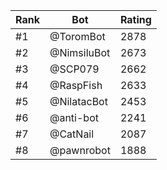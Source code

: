Rank|Bot|Rating
---|---|---
#1|@ToromBot|2878
#2|@NimsiluBot|2673
#3|@SCP079|2662
#4|@RaspFish|2633
#5|@NilatacBot|2453
#6|@anti-bot|2241
#7|@CatNail|2087
#8|@pawnrobot|1888
